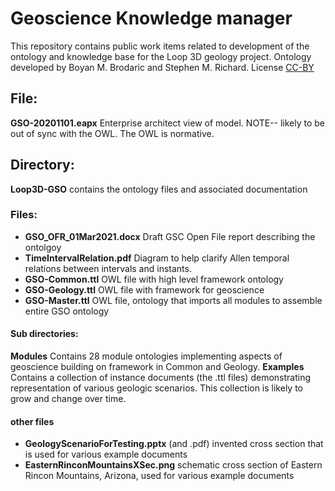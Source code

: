 # Geoscience Knowledge manager

This repository contains public work items related to development of the ontology and knowledge base for the Loop 3D geology project.
Ontology developed by Boyan M. Brodaric and Stephen M. Richard.
License  [CC-BY](https://creativecommons.org/licenses/by/4.0/)


## File:
**GSO-20201101.eapx**  Enterprise architect view of model. NOTE-- likely to be out of sync with the OWL. The OWL is normative.


## Directory:
**Loop3D-GSO** contains the ontology files and associated documentation

### Files: 
 - **GSO_OFR_01Mar2021.docx**  Draft GSC Open File report describing the ontolgoy
 - **TimeIntervalRelation.pdf**  Diagram to help clarify Allen temporal relations between intervals and instants.
 - **GSO-Common.ttl**  OWL file with high level framework ontology
 - **GSO-Geology.ttl**  OWL file with framework for geoscience
 - **GSO-Master.ttl**  OWL file, ontology that imports all modules to assemble entire GSO ontology

#### Sub directories:
**Modules**  Contains 28 module ontologies implementing aspects of geoscience building on framework in Common and Geology.
**Examples**  Contains a collection of instance documents (the .ttl files) demonstrating representation of various geologic scenarios.  This collection is likely to grow and change over time.
#### other files 
 - **GeologyScenarioForTesting.pptx** (and .pdf) invented cross section that is used for various example documents
 - **EasternRinconMountainsXSec.png** schematic cross section of Eastern Rincon Mountains, Arizona, used for various example documents